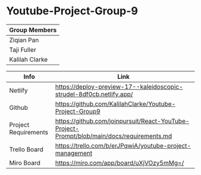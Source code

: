 # Youtube-Project-Group-9


Group Members|
-----------|
Ziqian Pan | 
Taji Fuller| 
Kalilah Clarke |


Info | Link
------------- | -------------
Netlify| https://deploy-preview-17--kaleidoscopic-strudel-8df0cb.netlify.app/
Github| https://github.com/KalilahClarke/Youtube-Project-Group9
Project Requirements  | https://github.com/joinpursuit/React-YouTube-Project-Prompt/blob/main/docs/requirements.md
Trello Board  | https://trello.com/b/erJPqwiA/youtube-project-management
Miro Board | https://miro.com/app/board/uXjVOzy5mMg=/

